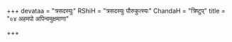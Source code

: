 +++
devataa = "त्रसदस्युः"
RShiH = "त्रसदस्युः पौरुकुत्स्यः"
ChandaH = "त्रिष्टुप्"
title = "०४ अहमपो अपिन्वमुक्षमाणा"

+++
